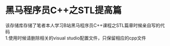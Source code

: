 # 黑马程序员C++之STL提高篇  
该存储库存储了笔者本人学习B站黑马程序员C++课程之STL篇章时候亲自写的代码  
1.使用时候请删除相关的visual studio配置文件，只保留相应的cpp文件

